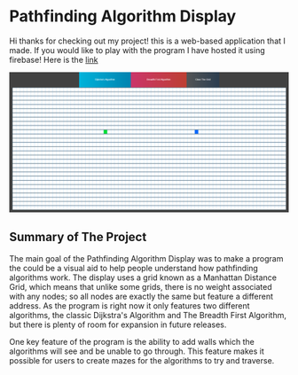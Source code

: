 # Pathfinding Algorithm Display

Hi thanks for checking out my project! this is a web-based application that I made. 
If you would like to play with the program I have hosted it using firebase! Here is the [link](https://pathfinding-algorithm-display.web.app/)


![Image of Empyty Grid](https://github.com/RyanCartularo/Pathfinding-Algorithm-Display/blob/main/images/Empty%20Grid%20Picture.PNG)

## Summary of The Project

The main goal of the Pathfinding Algorithm Display was to make a program the could be a visual aid to help people understand how pathfinding algorithms work.
The display uses a grid known as a Manhattan Distance Grid, which means that unlike some grids, there is no weight associated with any nodes; so all nodes are exactly
the same but feature a different address.
As the program is right now it only features two different algorithms, the classic Dijkstra's Algorithm and The Breadth First Algorithm, but there is plenty of room for expansion
in future releases.

One key feature of the program is the ability to add walls which the algorithms will see and be unable to go through. This feature makes it possible for users to create mazes
for the algorithms to try and traverse.
